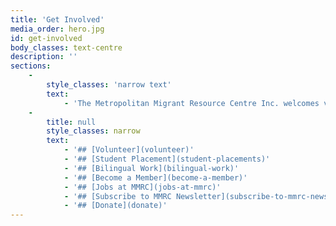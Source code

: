 ```yaml
---
title: 'Get Involved'
media_order: hero.jpg
id: get-involved
body_classes: text-centre
description: ''
sections:
    -
        style_classes: 'narrow text'
        text:
            - 'The Metropolitan Migrant Resource Centre Inc. welcomes volunteers, bilingual workers and students. We have employment opportunities or you can take advantage of our membership program or make a teax deductable donation.'
    -
        title: null
        style_classes: narrow
        text:
            - '## [Volunteer](volunteer)'
            - '## [Student Placement](student-placements)'
            - '## [Bilingual Work](bilingual-work)'
            - '## [Become a Member](become-a-member)'
            - '## [Jobs at MMRC](jobs-at-mmrc)'
            - '## [Subscribe to MMRC Newsletter](subscribe-to-mmrc-newsletter)'
            - '## [Donate](donate)'
---
```


